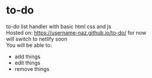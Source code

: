 # to-do
to-do list handler with basic html css and js  
Hosted on: https://username-naz.github.io/to-do/ for now  
will switch to netlify soon
</br>
You will be able to:
* add things
* edit things
* remove things  

